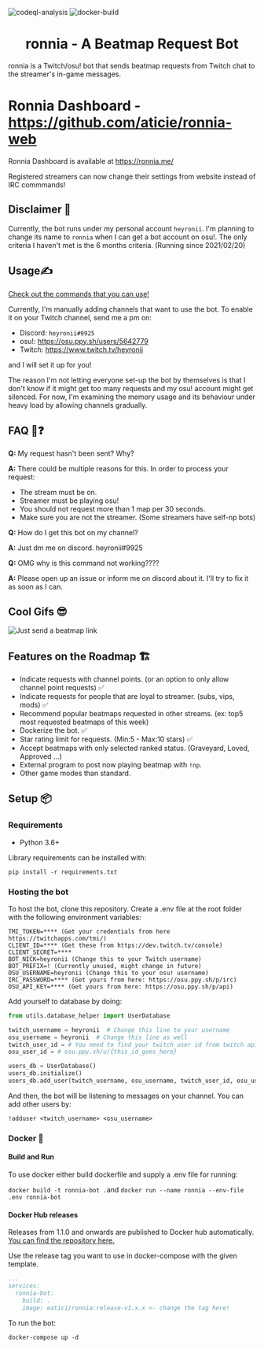 ![codeql-analysis](https://github.com/aticie/ronnia/actions/workflows/codeql-analysis.yml/badge.svg)
![docker-build](https://img.shields.io/docker/cloud/build/eatici/ronnia)


<div align="center">

# ronnia - A Beatmap Request Bot

</div>

ronnia is a Twitch/osu! bot that sends beatmap requests from Twitch chat to the streamer's in-game messages.

# Ronnia Dashboard - https://github.com/aticie/ronnia-web

Ronnia Dashboard is available at https://ronnia.me/

Registered streamers can now change their settings from website instead of IRC commmands!

## Disclaimer 📝

Currently, the bot runs under my personal account `heyronii`. I'm planning to change its name to `ronnia` when I can get
a bot account on osu!. The only criteria I haven't met is the 6 months criteria. (Running since 2021/02/20)

## Usage✍️

[Check out the commands that you can use!](https://github.com/aticie/ronnia/wiki/Commands)

Currently, I'm manually adding channels that want to use the bot. To enable it on your Twitch channel, send me a pm on:

- Discord: `heyronii#9925`
- osu!: https://osu.ppy.sh/users/5642779
- Twitch: https://www.twitch.tv/heyronii

and I will set it up for you!

The reason I'm not letting everyone set-up the bot by themselves is that I don't know if it might get too many requests
and my osu! account might get silenced. For now, I'm examining the memory usage and its behaviour under heavy load by allowing channels gradually.

## FAQ 🙋❓

**Q:** My request hasn't been sent? Why?

**A:** There could be multiple reasons for this. In order to process your request:
- The stream must be on.
- Streamer must be playing osu!
- You should not request more than 1 map per 30 seconds.
- Make sure you are not the streamer. (Some streamers have self-np bots)

**Q:** How do I get this bot on my channel?

**A:** Just dm me on discord. heyronii#9925

**Q:** OMG why is this command not working????

**A:** Please open up an issue or inform me on discord about it. I'll try to fix it as soon as I can.

## Cool Gifs 😎
![Just send a beatmap link](cool_gifs/usage.gif)

## Features on the Roadmap 🏗️

- Indicate requests with channel points. (or an option to only allow channel point requests) ✅
- Indicate requests for people that are loyal to streamer. (subs, vips, mods) ✅
- Recommend popular beatmaps requested in other streams. (ex: top5 most requested beatmaps of this week)
- Dockerize the bot. ✅
- Star rating limit for requests. (Min:5 - Max:10 stars) ✅
- Accept beatmaps with only selected ranked status. (Graveyard, Loved, Approved ...)
- External program to post now playing beatmap with `!np`.
- Other game modes than standard.

## Setup 📦

### Requirements

- Python 3.6+

Library requirements can be installed with:

`pip install -r requirements.txt`

### Hosting the bot

To host the bot, clone this repository. Create a .env file at the root folder with the following environment variables:

```
TMI_TOKEN=**** (Get your credentials from here https://twitchapps.com/tmi/)
CLIENT_ID=**** (Get these from https://dev.twitch.tv/console)
CLIENT_SECRET=****
BOT_NICK=heyronii (Change this to your Twitch username)
BOT_PREFIX=! (Currently unused, might change in future)
OSU_USERNAME=heyronii (Change this to your osu! username)
IRC_PASSWORD=**** (Get yours from here: https://osu.ppy.sh/p/irc)
OSU_API_KEY=**** (Get yours from here: https://osu.ppy.sh/p/api)
```

Add yourself to database by doing:

```python
from utils.database_helper import UserDatabase

twitch_username = heyronii  # Change this line to your username
osu_username = heyronii  # Change this line as well
twitch_user_id = # You need to find your twitch user id from twitch api (somehow)
osu_user_id = # osu.ppy.sh/u/{this_id_goes_here}

users_db = UserDatabase()
users_db.initialize()
users_db.add_user(twitch_username, osu_username, twitch_user_id, osu_user_id)
```

And then, the bot will be listening to messages on your channel. You can add other users by:

`!adduser <twitch_username> <osu_username>`

### Docker 🐳
#### Build and Run
To use docker either build dockerfile and supply a .env file for running:

`docker build -t ronnia-bot .`and `docker run --name ronnia --env-file .env ronnia-bot`

#### Docker Hub releases

Releases from 1.1.0 and onwards are published to Docker hub automatically. 
[You can find the repository here.](https://hub.docker.com/r/eatici/ronnia)

Use the release tag you want to use in docker-compose with the given template. 

```yaml
...
services:
  ronnia-bot:
    build: .
    image: eatici/ronnia:release-v1.x.x <- change the tag here!
```

To run the bot:

`docker-compose up -d`
